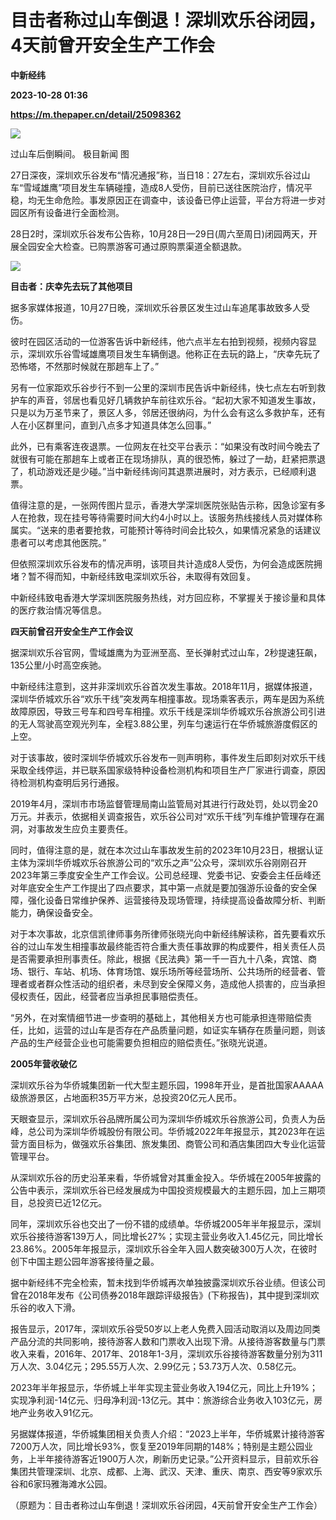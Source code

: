 # 目击者称过山车倒退！深圳欢乐谷闭园，4天前曾开安全生产工作会
**中新经纬**

**2023-10-28 01:36**

**https://m.thepaper.cn/detail/25098362**

![](https://imagecloud.thepaper.cn/thepaper/image/276/27/66.jpg)

过山车后倒瞬间。 极目新闻 图

27日深夜，深圳欢乐谷发布“情况通报”称，当日18：27左右，深圳欢乐谷过山车“雪域雄鹰”项目发生车辆碰撞，造成8人受伤，目前已送往医院治疗，情况平稳，均无生命危险。事发原因正在调查中，该设备已停止运营，平台方将进一步对园区所有设备进行全面检测。

28日2时，深圳欢乐谷发布公告称，10月28日—29日(周六至周日)闭园两天，开展全园安全大检查。已购票游客可通过原购票渠道全额退款。

![](https://imagecloud.thepaper.cn/thepaper/image/276/27/23.jpg)

**目击者：庆幸先去玩了其他项目**

据多家媒体报道，10月27日晚，深圳欢乐谷景区发生过山车追尾事故致多人受伤。

彼时在园区活动的一位游客告诉中新经纬，他六点半左右拍到视频，视频内容显示，深圳欢乐谷雪域雄鹰项目发生车辆倒退。他称正在去玩的路上，“庆幸先玩了恐怖塔，不然那时候就在那趟车上了。”

另有一位家距欢乐谷步行不到一公里的深圳市民告诉中新经纬，快七点左右听到救护车的声音，邻居也看见好几辆救护车前往欢乐谷。“起初大家不知道发生事故，只是以为万圣节来了，景区人多，邻居还很纳闷，为什么会有这么多救护车，还有人在小区群里问，直到八点多才知道具体怎么回事。”

此外，已有乘客连夜退票。一位网友在社交平台表示：“如果没有改时间今晚去了就很有可能在那趟车上或者正在现场排队，真的很恐怖，躲过了一劫，赶紧把票退了，机动游戏还是少碰。”当中新经纬询问其退票进展时，对方表示，已经顺利退票。

值得注意的是，一张网传图片显示，香港大学深圳医院张贴告示称，因急诊室有多人在抢救，现在挂号等待需要时间大约4小时以上。该服务热线接线人员对媒体称属实。“送来的患者要抢救，可能预计等待时间会比较久，如果情况紧急的话建议患者可以考虑其他医院。”

但依照深圳欢乐谷发布的情况声明，该项目共计造成8人受伤，为何会造成医院拥堵？暂不得而知，中新经纬致电深圳欢乐谷，未取得有效回复。

中新经纬致电香港大学深圳医院服务热线，对方回应称，不掌握关于接诊量和具体的医疗救治情况等信息。

**四天前曾召开安全生产工作会议**

据深圳欢乐谷官网，雪域雄鹰为为亚洲至高、至长弹射式过山车，2秒提速狂飙，135公里/小时高空疾驰。

中新经纬注意到，这并非深圳欢乐谷首次发生事故。2018年11月，据媒体报道，深圳华侨城欢乐谷“欢乐干线”突发两车相撞事故。现场乘客表示，两车是因为系统故障原因，导致三号车和四号车相撞。欢乐干线是深圳华侨城欢乐谷旅游公司引进的无人驾驶高空观光列车，全程3.88公里，列车匀速运行在华侨城旅游度假区的上空。

对于该事故，彼时深圳华侨城欢乐谷发布一则声明称，事件发生后即刻对欢乐干线采取全线停运，并已联系国家级特种设备检测机构和项目生产厂家进行调查，原因待检测机构查明后另行通报。

2019年4月，深圳市市场监督管理局南山监管局对其进行行政处罚，处以罚金20万元。并表示，依据相关调查报告，欢乐谷公司对“欢乐干线”列车维护管理存在漏洞，对事故发生应负主要责任。

同时，值得注意的是，就在本次过山车事故发生前的2023年10月23日，根据认证主体为深圳华侨城欢乐谷旅游公司的“欢乐之声”公众号，深圳欢乐谷刚刚召开2023年第三季度安全生产工作会议。公司总经理、党委书记、安委会主任岳峰还对年底安全生产工作提出了四点要求，其中第一点就是要加强游乐设备的安全保障，强化设备日常维护保养、运营接待及现场管理，持续提高设备故障分析、判断能力，确保设备安全。

对于本次事故，北京信凯律师事务所律师张晓光向中新经纬解读称，首先要看欢乐谷的过山车发生相撞事故最终能否符合重大责任事故罪的构成要件，相关责任人员是否需要承担刑事责任。除此，根据《民法典》第一千一百九十八条，宾馆、商场、银行、车站、机场、体育场馆、娱乐场所等经营场所、公共场所的经营者、管理者或者群众性活动的组织者，未尽到安全保障义务，造成他人损害的，应当承担侵权责任，因此，经营者应当承担民事赔偿责任。

“另外，在对案情细节进一步查明的基础上，其他相关方也可能承担连带赔偿责任，比如，运营的过山车是否存在产品质量问题，如证实车辆存在质量问题，则该产品的生产经营企业也可能需要负担相应的赔偿责任。”张晓光说道。

**2005年营收破亿**

深圳欢乐谷为华侨城集团新一代大型主题乐园，1998年开业，是首批国家AAAAA级旅游景区，占地面积35万平方米，总投资20亿元人民币。

天眼查显示，深圳欢乐谷品牌所属公司为深圳华侨城欢乐谷旅游公司，负责人为岳峰，总公司为深圳华侨城股份有限公司。华侨城2022年年报显示，其2023年在运营方面目标为，做强欢乐谷集团、旅发集团、商管公司和酒店集团四大专业化运营管理平台。

从深圳欢乐谷的历史沿革来看，华侨城曾对其重金投入。华侨城在2005年披露的公告中表示，深圳欢乐谷已经发展成为中国投资规模最大的主题乐园，加上三期项目，总投资已近12亿元。

同年，深圳欢乐谷也交出了一份不错的成绩单。华侨城2005年半年报显示，深圳欢乐谷接待游客139万人，同比增长27%；实现主营业务收入1.45亿元，同比增长23.86%。2005年年报显示，深圳欢乐谷全年入园人数突破300万人次，在彼时创下中国主题公园年游客接待量之最。

据中新经纬不完全检索，暂未找到华侨城再次单独披露深圳欢乐谷业绩。但该公司曾在2018年发布《公司债券2018年跟踪评级报告》(下称报告)，其中提到深圳欢乐谷的收入下滑。

报告显示，2017年，深圳欢乐谷受50岁以上老人免费入园活动取消以及周边同类产品分流的共同影响，接待游客人数和门票收入出现下滑。从接待游客数量与门票收入来看，2016年、2017年、2018年1-3月，深圳欢乐谷接待游客数量分别为311万人次、3.04亿元；295.55万人次、2.99亿元；53.73万人次、0.58亿元。

2023年半年报显示，华侨城上半年实现主营业务收入194亿元，同比上升19%；实现净利润-14亿元、归母净利润-13亿元。其中：旅游综合业务收入103亿元，房地产业务收入91亿元。

另据媒体报道，华侨城集团相关负责人介绍：“2023上半年，华侨城累计接待游客7200万人次，同比增长93%，恢复至2019年同期的148%；特别是主题公园业务，上半年接待游客近1900万人次，刷新历史记录。”公开资料显示，目前欢乐谷集团共管理深圳、北京、成都、上海、武汉、天津、重庆、南京、西安等9家欢乐谷和6家玛雅海滩水公园。

（原题为：目击者称过山车倒退！深圳欢乐谷闭园，4天前曾开安全生产工作会）